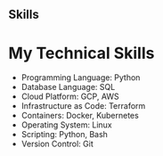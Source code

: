 ## Skills

# My Technical Skills
- Programming Language: Python
- Database Language: SQL
- Cloud Platform: GCP, AWS
- Infrastructure as Code: Terraform
- Containers: Docker, Kubernetes
- Operating System: Linux
- Scripting: Python, Bash
- Version Control: Git

